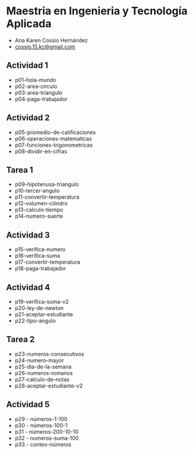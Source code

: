 # Maestria en Ingenieria y Tecnología Aplicada
- Ana Karen Cossio Hernández
- cossio.15.kc@gmail.com
## Actividad 1
- p01-hola-mundo
- p02-area-circulo
- p03-area-triangulo
- p04-paga-trabajador
## Actividad 2
- p05-promedio-de-calificaciones
- p06-operaciones-matematicas
- p07-funciones-trigonometricas
- p08-dividir-en-cifras
## Tarea 1
- p09-hipotenusa-triangulo
- p10-tercer-angulo
- p11-convertir-temperatura
- p12-volumen-cilindro
- p13-calculo-tiempo
- p14-numero-suerte
## Actividad 3
- p15-verifica-numero
- p16-verifica-suma
- p17-convertir-temperatura
- p18-paga-trabajador
## Actividad 4
- p19-verifica-suma-v2
- p20-ley-de-newton
- p21-aceptar-estudiante
- p22-tipo-angulo
## Tarea 2 
- p23-numeros-consecutivos
- p24-numero-mayor
- p25-dia-de-la-semana
- p26-numeros-romanos
- p27-calculo-de-notas
- p28-aceptar-estudiante-v2
## Actividad 5
- p29 - números-1-100
- p30 - números-100-1
- p31 - números-200-10-10
- p32 - numeros-suma-100
- p33 - conteo-números




